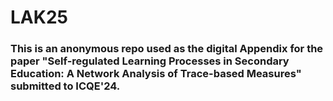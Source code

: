# LAK25

### This is an anonymous repo used as the digital Appendix for the paper "Self-regulated Learning Processes in Secondary Education: A Network Analysis of Trace-based Measures" submitted to ICQE'24.
